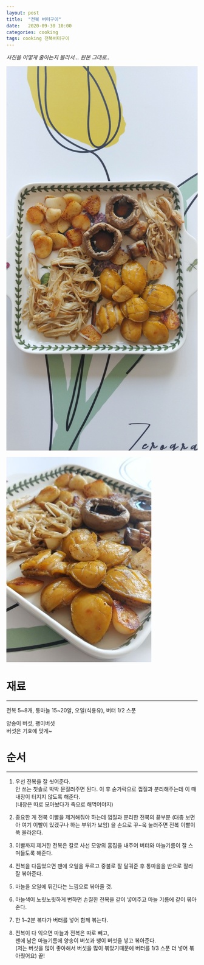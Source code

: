 ```yaml
---
layout: post
title:  "전복 버터구이"
date:   2020-09-30 10:00
categories: cooking
tags: cooking 전복버터구이
---
```


*사진을 어떻게 줄이는지 몰라서... 원본 그대로..*


![전복 버터구이](/assets/img/cooking/abalone1.jpg)

![전복 버터구이 - 확대샷!](/assets/img/cooking/abalone2.jpg)

# 재료
---

전복 5~8개, 통마늘 15~20알, 오일(식용유), 버터 1/2 스푼

양송이 버섯, 팽이버섯<br />
버섯은 기호에 맞게~

# 순서
---

1. 우선 전복을 잘 씻어준다.<br />
안 쓰는 칫솔로 박박 문질러주면 된다. 
이 후 숟가락으로 껍질과 분리해주는데 이 때 내장이 터지지 않도록 해준다.<br />
(내장은 따로 모아놨다가 죽으로 해먹어야지)

2. 중요한 게 전복 이빨을 제거해줘야 하는데 껍질과 분리한 전복의 끝부분 (대충 보면 아 여기 이빨이 있겠구나 하는 부위가 보임) 을
손으로 꾸~욱 눌러주면 전복 이빨이 쑥 올라온다. 

3. 이빨까지 제거한 전복은 칼로 사선 모양의 흠집을 내주어 버터와 마늘기름이 잘 스며들도록 해준다.

4. 전복을 다듬었으면 팬에 오일을 두르고 중불로 잘 달궈준 후 통마을을 반으로 잘라 잘 볶아준다.

5. 마늘을 오일에 튀긴다는 느낌으로 볶아줄 것.

6. 마늘색이 노릿노릿하게 변하면 손질한 전복을 같이 넣어주고 마늘 기름에 같이 볶아준다. 

7. 한 1~2분 볶다가 버터를 넣어 함께 볶는다.

8. 전복이 다 익으면 마늘과 전복은 따로 빼고,<br />
팬에 남은 마늘기름에 양송이 버섯과 팽이 버섯을 넣고 볶아준다.<br />
(저는 버섯을 많이 좋아해서 버섯을 많이 볶았기때문에 버터를 1/3 스푼 더 넣어 볶아줬어요) 끝!